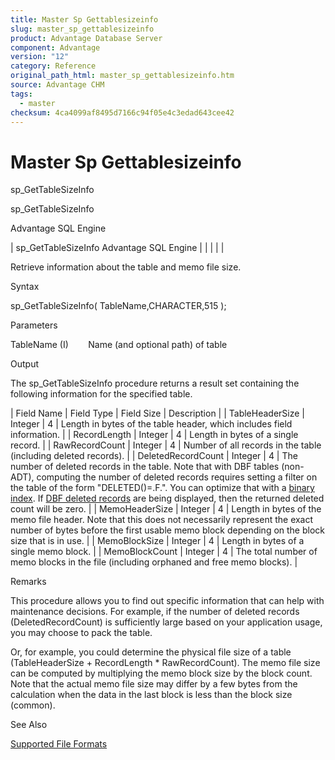 ```yaml
---
title: Master Sp Gettablesizeinfo
slug: master_sp_gettablesizeinfo
product: Advantage Database Server
component: Advantage
version: "12"
category: Reference
original_path_html: master_sp_gettablesizeinfo.htm
source: Advantage CHM
tags:
  - master
checksum: 4ca4099af8495d7166c94f05e4c3edad643cee42
---
```


# Master Sp Gettablesizeinfo

sp\_GetTableSizeInfo

sp\_GetTableSizeInfo

Advantage SQL Engine

| sp\_GetTableSizeInfo  Advantage SQL Engine |  |  |  |  |

Retrieve information about the table and memo file size.

Syntax

sp\_GetTableSizeInfo( TableName,CHARACTER,515 );

Parameters

TableName (I)        Name (and optional path) of table

Output

The sp\_GetTableSizeInfo procedure returns a result set containing the following information for the specified table.

| Field Name | Field Type | Field Size | Description |
| TableHeaderSize | Integer | 4 | Length in bytes of the table header, which includes field information. |
| RecordLength | Integer | 4 | Length in bytes of a single record. |
| RawRecordCount | Integer | 4 | Number of all records in the table (including deleted records). |
| DeletedRecordCount | Integer | 4 | The number of deleted records in the table. Note that with DBF tables (non-ADT), computing the number of deleted records requires setting a filter on the table of the form "DELETED()=.F.". You can optimize that with a [binary index](master_binary_indexes.md). If [DBF deleted records](master_xbase_deleted_records.md) are being displayed, then the returned deleted count will be zero. |
| MemoHeaderSize | Integer | 4 | Length in bytes of the memo file header. Note that this does not necessarily represent the exact number of bytes before the first usable memo block depending on the block size that is in use. |
| MemoBlockSize | Integer | 4 | Length in bytes of a single memo block. |
| MemoBlockCount | Integer | 4 | The total number of memo blocks in the file (including orphaned and free memo blocks). |

Remarks

This procedure allows you to find out specific information that can help with maintenance decisions. For example, if the number of deleted records (DeletedRecordCount) is sufficiently large based on your application usage, you may choose to pack the table.

Or, for example, you could determine the physical file size of a table (TableHeaderSize + RecordLength \* RawRecordCount). The memo file size can be computed by multiplying the memo block size by the block count. Note that the actual memo file size may differ by a few bytes from the calculation when the data in the last block is less than the block size (common).

See Also

[Supported File Formats](ace_supported_file_formats.md)

